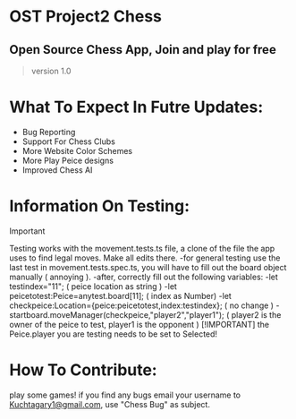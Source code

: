 # OST Project2 Chess
## Open Source Chess App, Join and play for free
> version 1.0

# What To Expect In Futre Updates:
- Bug Reporting
- Support For Chess Clubs
- More Website Color Schemes
- More Play Peice designs
- Improved Chess AI

# Information On Testing:
> [!IMPORTANT]
> Testing works with the movement.tests.ts file, a clone of the file the app uses to find legal moves. 
> Make all edits there.
-for general testing use the last test in movement.tests.spec.ts, you will have to fill out the board object manually ( annoying ).
-after, correctly fill out the following variables:
    -let testindex="11"; ( peice location as string )
    -let peicetotest:Peice=anytest.board[11]; ( index as Number)
    -let checkpeice:Location={peice:peicetotest,index:testindex}; ( no change )
    -startboard.moveManager(checkpeice,"player2","player1"); ( player2 is the owner of the peice to test, player1 is the opponent )
> [!IMPORTANT]
> the Peice.player you are testing needs to be set to Selected!

# How To Contribute:
 play some games! if you find any bugs email your username to Kuchtagary1@gmail.com, use "Chess Bug" as subject.